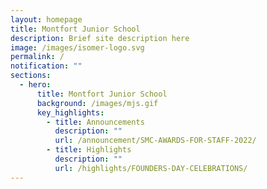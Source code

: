 ```yaml
---
layout: homepage
title: Montfort Junior School
description: Brief site description here
image: /images/isomer-logo.svg
permalink: /
notification: ""
sections:
  - hero:
      title: Montfort Junior School
      background: /images/mjs.gif
      key_highlights:
        - title: Announcements
          description: ""
          url: /announcement/SMC-AWARDS-FOR-STAFF-2022/
        - title: Highlights
          description: ""
          url: /highlights/FOUNDERS-DAY-CELEBRATIONS/
---
```

